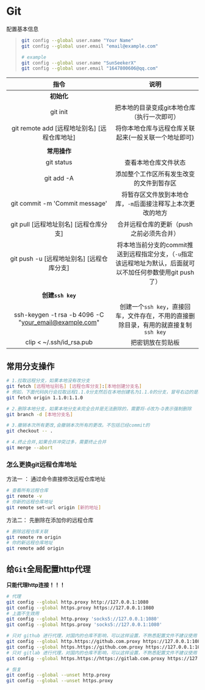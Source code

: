 # Git

配置基本信息

> ```bash
> git config --global user.name "Your Name"
> git config --global user.email "email@example.com"
> 
> # example
> git config --global user.name "SunSeekerX"
> git config --global user.email "1647800606@qq.com"
> ```





|                         指令                          |                             说明                             |
| :---------------------------------------------------: | :----------------------------------------------------------: |
|                      **初始化**                       |                                                              |
|                       git init                        |         把本地的目录变成git本地仓库（执行一次即可）          |
|     git remote add [远程地址别名] [远程仓库地址]      |     将你本地仓库与远程仓库关联起来(一般关联一个地址即可)     |
|                                                       |                                                              |
|                     **常用操作**                      |                                                              |
|                      git status                       |                     查看本地仓库文件状态                     |
|                      git add -A                       |           添加整个工作区所有发生改变的文件到暂存区           |
|            git commit -m 'Commit message'             |  将暂存区文件放到本地仓库，`-m`后面接注释写上本次更改的地方  |
|        git pull [远程地址别名] [远程仓库分支]         |           合并远程仓库的更新（push之前必须先合并）           |
|       git push -u [远程地址别名] [远程仓库分支]       | 将本地当前分支的commit推送到远程指定分支，（`-u`指定该远程地址为默认，后面就可以不加任何参数使用git push了） |
|                                                       |                                                              |
|                   **创建`ssh key`**                   |                                                              |
| ssh-keygen -t rsa -b 4096 -C "your_email@example.com" | 创建一个`ssh key`，直接回车，文件存在，不用的直接删除目录，有用的就直接复制`ssh key` |
|               clip < ~/.ssh/id_rsa.pub                |                       把密钥放在剪贴板                       |



## 常用分支操作

```bash
# 1.拉取远程分支，如果本地没有改分支
git fetch [远程地址别名] [远程仓库分支]:[本地创建分支名]
# 例如，下面代码执行会拉取远程1.1.0分支然后在本地创建名为1.1.0的分支，冒号右边的是本地分支名，可以自定义
git fetch origin 1.1.0:1.1.0

# 2.删除本地分支，如果本地分支未完全合并是无法删除的，需要将-d改为-D表示强制删除
git branch -d [本地分支名]

# 3.撤销本次所有更改,会撤销本次所有的更改。不包括已经commit的
git checkout -- .

# 4.终止合并,如果合并冲突过多，需要终止合并
git merge --abort
```



### 怎么更换git远程仓库地址

方法一 ： 通过命令直接修改远程仓库地址

```bash
# 查看所有远程仓库
git remote -v
# 你新的远程仓库地址
git remote set-url origin [新的地址]
```

方法二： 先删除在添加你的远程仓库

```bash
# 删除远程仓库关联
git remote rm origin
# 你的新远程仓库地址
git remote add origin 
```





## 给`Git`全局配置http代理

**只能代理http连接！！！**

```bash
# 代理
git config --global http.proxy http://127.0.0.1:1080
git config --global https.proxy https://127.0.0.1:1080
# 上面不生效用
git config --global http.proxy 'socks5://127.0.0.1:1080' 
git config --global https.proxy 'socks5://127.0.0.1:1080'

# 只对 github 进行代理，对国内的仓库不影响，可以这样设置，不熟悉配置文件不建议使用
git config --global http.https://github.com.proxy https://127.0.0.1:1080
git config --global https.https://github.com.proxy https://127.0.0.1:1080
# 只对 gitlab 进行代理，对国内的仓库不影响，可以这样设置，不熟悉配置文件不建议使用
git config --global https.https://https://gitlab.com.proxy https://127.0.0.1:1080

# 恢复
git config --global --unset http.proxy
git config --global --unset https.proxy
```

